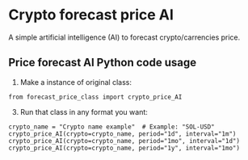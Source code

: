 # Crypto forecast price AI
A simple artificial intelligence (AI) to forecast crypto/carrencies price.

## Price forecast AI Python code usage
1. Make a instance of original class:
```
from forecast_price_class import crypto_price_AI
```
3. Run that class in any format you want:
```
crypto_name = "Crypto name example"  # Example: "SOL-USD"
crypto_price_AI(crypto=crypto_name, period="1d", interval="1m")
crypto_price_AI(crypto=crypto_name, period="1mo", interval="1d")
crypto_price_AI(crypto=crypto_name, period="1y", interval="1mo")
```
